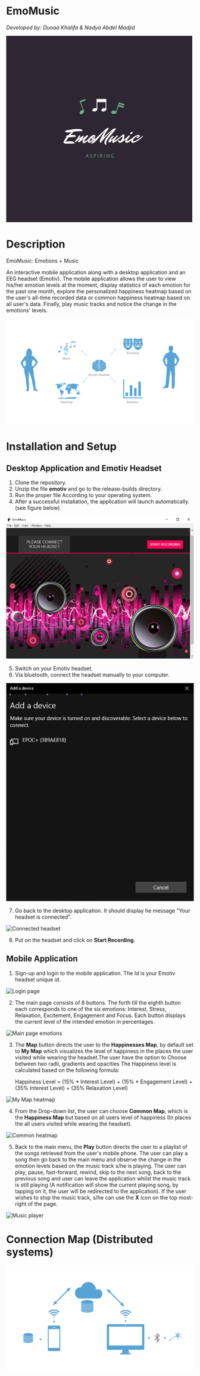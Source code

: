 # EmoMusic 
*Developed by: Duoaa Khalifa & Nadya Abdel Madjid*


![EmoMusic Logo](EmoMusic.png)

# Description

EmoMusic: Emotions + Music

An interactive mobile application along with a desktop application and an EEG headset (Emotiv). The mobile application allows the user to view his/her emotion levels at the moment, display statistics of each emotion for the past one month, explore the personalized happiness heatmap based on the user's all-time recorded data or common happiness heatmap based on all user's data. Finally, play music tracks and notice the change in the emotions' levels.

![Description](Description.png)

# Installation and Setup
## Desktop Application and Emotiv Headset

1. Clone the repository.
2. Unzip the file **emotiv** and go to the release-builds directory. 
3. Run the proper file According to your operating system.
4. After a successful installation, the application will launch automatically. (see figure below)

![Desktop start](EmoMusic_Desktop_start.JPG)

5. Switch on your Emotiv headset.
6. Via bluetooth, connect the headset manually to your computer.

![Bluetooth connection](Add_Device_Blutooth.JPG)

7. Go back to the desktop application. It should display he  message "Your headset is connected".

![Connected headset]()

8. Put on the headset and click on **Start Recording**.

## Mobile Application
 1. Sign-up and login to the mobile application. The Id is your Emotiv headset unique id.
 
 ![Login page]()
 
 2. The main page consists of 8 buttons. The forth till the eighth button each corresponds to one of the six emotions: Interest, Stress, Relaxation, Excitement, Engagement and Focus. Each button displays the current level of the intended emotion in percentages.
 
  ![Main page emotions]()
  
 3. The **Map** button directs the user to the **Happinesses Map**, by default set to **My Map** which visualizes the level of happiness in the places the user visited while wearing the headset.The user have the option to Choose between two radii, gradients and opacities The Happiness level is calculated based on the following formula:
  
    Happiness Level = (15% * Interest Level) + (15% * Engagement Level) + (35% Interest Level) + (35% 		Relaxation Level) 

![My Map heatmap]() 

4. From the Drop-down list, the user can choose **Common Map**, which is the **Happiness Map** but based on all users level of happiness (In places the all users visited while wearing the headset).

![Common heatmap]()

5. Back to the main menu, the **Play** button directs the user to a playlist of the songs retrieved from the user's mobile phone. The user can play a song then go back to the main menu and observe the change in the emotion levels based on the music track s/he is playing. The user can play, pause, fast-forward, rewind, skip to the next song, back to the previous song and user can leave the application whilst the music track is still playing (A notification will show the current playing song, by tapping on it, the user will be redirected to the application). If the user wishes to stop the music track, s/he can use the **X** icon on the top most-right of the page.   

![Music player]()

# Connection Map (Distributed systems)

![DBS](DBS.png)









	
	












